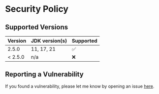 # Security Policy

## Supported Versions

| Version | JDK version(s) | Supported          |
| ------- | -------------- | ------------------ |
| 2.5.0   | 11, 17, 21     | :white_check_mark: |
| < 2.5.0 | n/a            | :x:                |

## Reporting a Vulnerability

If you found a vulnerability, please let me know by opening an issue [here](https://github.com/oswaldobapvicjr/confectory/issues/new?assignees=&labels=&template=bug_report.md&title=).
